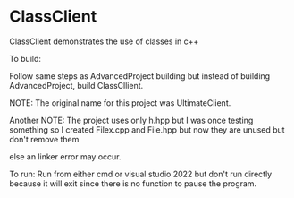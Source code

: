 # ClassClient



ClassClient demonstrates the use of classes in c++

To build:


Follow same steps as AdvancedProject building but instead of building AdvancedProject, build ClassCllient.


NOTE: The original name for this project was UltimateClient.



Another NOTE: The project uses only h.hpp but I was once testing something so I created Filex.cpp and File.hpp but now they are unused but don't remove them

else an linker error may occur.


To run:
Run from either cmd or visual studio 2022 but don't run directly because it will exit since there is no function to pause the program.
